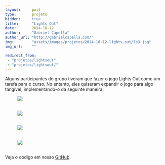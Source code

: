 ```yaml
---
layout:     post
type:       projeto
hidden:     true
title:      "Lights Out"
date:       2014-10-12
author:     "Gabriel Capella"
author_url: "http://gabrielcapella.com/"
img:        "assets/images/projetos/2014-10-12-lights_out/lo3.jpg"
img_url:    ""

redirect_from:
 - "projetos/lightsout"
 - "projetos/lightsout/"
---
```


Alguns participantes do grupo tiveram que fazer o jogo Lights Out como um tarefa para o curso. No entanto, eles quiseram expandir o jogo para algo tangível, implementando-o da seguinte maneira:

<div class="img-container">
  <figure>
    <img class="large" src="{{ site.baseurl }}/assets/images/projetos/2014-10-12-lights_out/lo1.jpg">
    <figcaption>&nbsp;</figcaption>
  </figure>
  <figure>
    <img class="large" src="{{ site.baseurl }}/assets/images/projetos/2014-10-12-lights_out/lo2.jpg">
    <figcaption>&nbsp;</figcaption>
  </figure>
  <figure>
    <img class="large" src="{{ site.baseurl }}/assets/images/projetos/2014-10-12-lights_out/lo3.jpg">
    <figcaption>&nbsp;</figcaption>
  </figure>
  <figure>
    <img class="large" src="{{ site.baseurl }}/assets/images/projetos/2014-10-12-lights_out/lo4.jpg">
    <figcaption>&nbsp;</figcaption>
  </figure>
</div>

Veja o código em nosso [GitHub](https://github.com/HardwareLivreUSP/LightsOut/).
